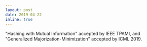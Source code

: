 ```yaml
---
layout: post
date: 2019-04-22
inline: true
---
```


"Hashing with Mutual Information" accepted by IEEE TPAMI, 
and "Generalized Majorization-Minimization" accepted by ICML 2019.
